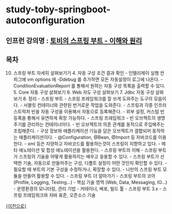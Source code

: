 # study-toby-springboot-autoconfiguration

## 인프런 강의명 : [토비의 스프링 부트 - 이해와 원리](https://www.inflearn.com/course/%ED%86%A0%EB%B9%84-%EC%8A%A4%ED%94%84%EB%A7%81%EB%B6%80%ED%8A%B8-%EC%9D%B4%ED%95%B4%EC%99%80%EC%9B%90%EB%A6%AC)

## 목차

10. 스프링 부트 자세히 살펴보기기
    4. 자동 구성 조건 결과 확인
        - 인텔리제이 실행 컨피그에 vm options 에 -Ddebug 를 추가하면 모든 자동설정이 로그에 나온다.
        - ConditionEvaluationReport 를 통해서 원하는 자동 구성 목록을 출력할 수 있다.
    5. Core 자동 구성 살펴보기
    6. Web 자도 구성 살펴보기
    7. Jdbc 자동 구성 살펴보기
    8. 정리
        - 스프링 부트
          - 스프링 프레임워크를 잘 쓰게 도와주는 도구의 모음이다.
          - 서블릿 컨테이너와 관련된 번거로운 작업을 도와준다.
          - 스프링과 각종 인프라스트럭처 빈을 자동 구성을 이용해서 자동으로 등록해준다.
          - 외부 설정, 커스텀 빈 등록을 통해서 유연하게 확장 가능하다.
        - 스프링 프레임워크
          - 빈 오브젝트의 생명주기를 관리하는 컨테이너이다.
          - 빈 오브젝트의 의존 관계를 동적으로 주입해주는 조립해준다.
          - 구성 정보와 애플리케이션 기능을 담은 오브젝트가 결합되어 동작하는 애플리케이션이다.
          - @Configuration, @Bean, @Import 등 자바코드를 이용한다.
            - xml 등은 지양하고 자바코드를 활용하는것이 스프링이 지향하고 있다.
          - 메타 애노테이션 및 합성 애노테이션을 활용한다.
        - 스프링 부트의 이해
          - 스프링 부트가 스프링의 기술을 어떻게 활용하지는 배우고 응용할 수 있다.
          - 스프링 부트가 선택한 기술, 자동으로 만들어주는 구성, 디폴트 설정이 어떤 것인지 확인할 수 있다.
          - 필요할 때 부트의 기본 구성을 수정하거나, 확장할 수 있다.
          - 나만의 스프링 부트 모듈을 만들어 활용할 수 있다.
        - 스프링 부트 더 알아가기
          - 스프링 부트의 코어 (Profile, Logging, Testing...)
          - 핵심 기술 영역 (Web, Data, Messaging, IO...)
          - 운영환경의 모니터링, 관리 기법
          - 커테이너, 배포, 빌드 툴
          - 스프링 부트 3.x
          - 스프링 프레임워크와 자바 표준, 오픈소스 기술

[{이전으로}](https://github.com/heechul90/study-toby-springboot)